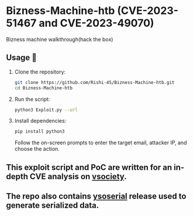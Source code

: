 # Bizness-Machine-htb (CVE-2023-51467 and CVE-2023-49070)
Bizness machine walkthrough(hack the box)

## Usage 🚀

1. Clone the repository:

    ```bash
    git clone https://github.com/Rishi-45/Bizness-Machine-htb.git
    cd Bizness-Machine-htb
    ```
    
2. Run the script:

    ```bash
    python3 Exploit.py --url 
    ```
    
3. Install dependencies:

    ```bash
    pip install python3
    ```



    Follow the on-screen prompts to enter the target email, attacker IP, and choose the action.

## This exploit script and PoC are written for an in-depth CVE analysis on [vsociety](https://www.vicarius.io/vsociety/).
## The repo also contains [ysoserial](https://github.com/frohoff/ysoserial) release used to generate serialized data.


